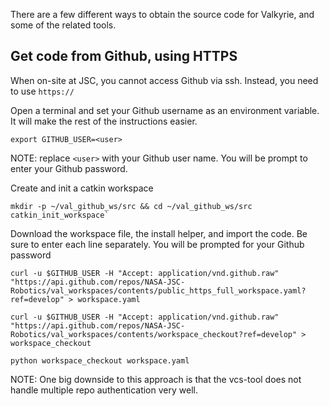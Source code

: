 There are a few different ways to obtain the source code for Valkyrie, and some of the related tools.

## Get code from Github, using HTTPS
When on-site at JSC, you cannot access Github via ssh.  Instead, you need to use `https://`

Open a terminal and set your Github username as an environment variable.  It will make the rest of the instructions easier.

    export GITHUB_USER=<user>

NOTE: replace `<user>` with your Github user name.  You will be prompt to enter your Github password.

Create and init a catkin workspace  

    mkdir -p ~/val_github_ws/src && cd ~/val_github_ws/src
    catkin_init_workspace`

Download the workspace file, the install helper, and import the code.  Be sure to enter each line separately.  You will be prompted for your Github password

    curl -u $GITHUB_USER -H "Accept: application/vnd.github.raw" "https://api.github.com/repos/NASA-JSC-Robotics/val_workspaces/contents/public_https_full_workspace.yaml?ref=develop" > workspace.yaml

    curl -u $GITHUB_USER -H "Accept: application/vnd.github.raw" "https://api.github.com/repos/NASA-JSC-Robotics/val_workspaces/contents/workspace_checkout?ref=develop" > workspace_checkout

    python workspace_checkout workspace.yaml


NOTE: One big downside to this approach is that the vcs-tool does not handle multiple repo authentication very well.
